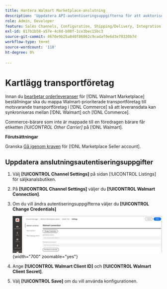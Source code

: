 ```yaml
---
title: Hantera Walmart Marketplace-anslutning
description: 'Uppdatera API-autentiseringsuppgifterna för att auktorisera anslutningen mellan en [DNL! Commerce] butiksvy och  [!DNL Walmart Marketplace]. The connection is required to connect [!DNL Commerce] produktlistor och synkronisera lager-, pris-, order- och leveransdata mellan [!DNL Commerce] och Walmart.'
role: Admin, Developer
feature: Sales Channels, Configuration, Shipping/Delivery, Integration
exl-id: 817b1b58-a57e-4c8d-b08f-1ce3bec15bc3
source-git-commit: 4670e9b25a840f86862c9cadaf9e6d3e70330b7d
workflow-type: tm+mt
source-wordcount: '118'
ht-degree: 0%

---
```


# Kartlägg transportföretag

Innan du [bearbetar orderleveranser](process-orders.md#ship-an-order) för [!DNL Walmart Marketplace] beställningar ska du mappa Walmart-prioriterade transportföretag till motsvarande transportföretag i [!DNL Commerce] så att leveransdata kan synkroniseras mellan [!DNL Walmart] och [!DNL Commerce].

Commerce-bärare som inte är mappade till en föredragen bärare får etiketten *[!UICONTROL Other Carrier]* på [!DNL Walmart].

**Förutsättningar**

Granska [Gå igenom kraven](walmart-requirements.md) för [!DNL Marketplace Seller account].

## Uppdatera anslutningsautentiseringsuppgifter

1. Välj **[!UICONTROL Channel Settings]** på sidan [!UICONTROL Listings] för säljkanalsbutiken.

1. På **[!UICONTROL Channel Settings]** väljer du **[!UICONTROL Walmart Connection]**.

1. Om du vill ändra autentiseringsuppgifterna väljer du **[!UICONTROL Change Credentials]**

   ![Uppdatera Walmart API-autentiseringsuppgifter för att auktorisera anslutningen](assets/update-connection-credentials.png){width="700" zoomable="yes"}

1. Ange **[!UICONTROL Walmart Client ID]** och **[!UICONTROL Walmart Client Secret]**.

1. Välj **[!UICONTROL Save]** om du vill använda konfigurationen.
